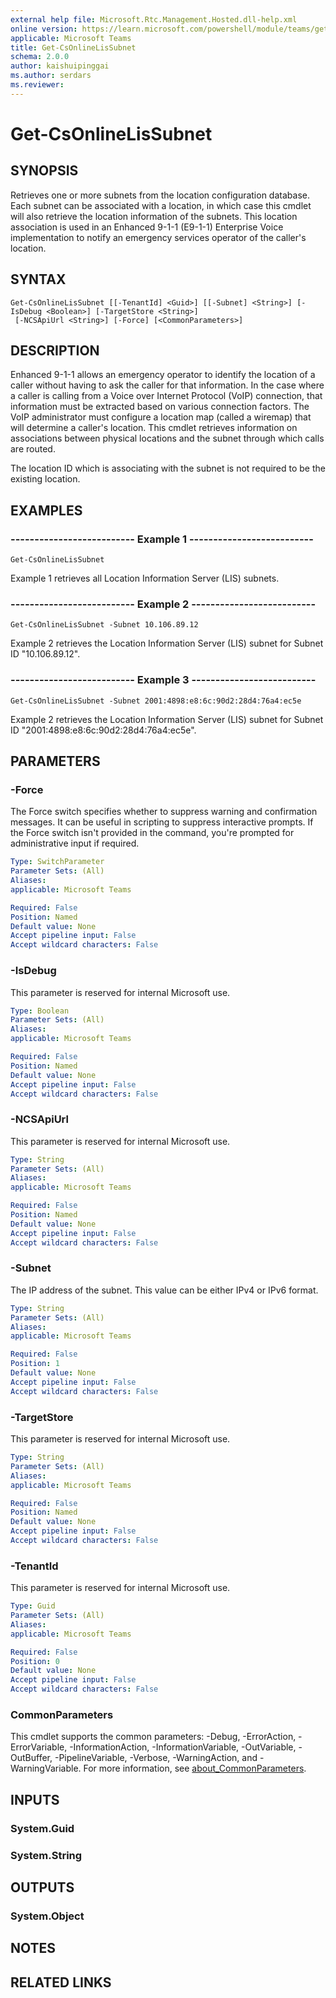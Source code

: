 ```yaml
---
external help file: Microsoft.Rtc.Management.Hosted.dll-help.xml
online version: https://learn.microsoft.com/powershell/module/teams/get-csonlinelissubnet
applicable: Microsoft Teams
title: Get-CsOnlineLisSubnet
schema: 2.0.0
author: kaishuipinggai
ms.author: serdars
ms.reviewer:
---
```


# Get-CsOnlineLisSubnet

## SYNOPSIS
Retrieves one or more subnets from the location configuration database. Each subnet can be associated with a location, in which case this cmdlet will also retrieve the location information of the subnets. This location association is used in an Enhanced 9-1-1 (E9-1-1) Enterprise Voice implementation to notify an emergency services operator of the caller's location.

## SYNTAX

```
Get-CsOnlineLisSubnet [[-TenantId] <Guid>] [[-Subnet] <String>] [-IsDebug <Boolean>] [-TargetStore <String>]
 [-NCSApiUrl <String>] [-Force] [<CommonParameters>]
```

## DESCRIPTION
Enhanced 9-1-1 allows an emergency operator to identify the location of a caller without having to ask the caller for that information. In the case where a caller is calling from a Voice over Internet Protocol (VoIP) connection, that information must be extracted based on various connection factors. The VoIP administrator must configure a location map (called a wiremap) that will determine a caller's location. This cmdlet retrieves information on associations between physical locations and the subnet through which calls are routed.

The location ID which is associating with the subnet is not required to be the existing location.

## EXAMPLES

### -------------------------- Example 1 --------------------------
```
Get-CsOnlineLisSubnet
```

Example 1 retrieves all Location Information Server (LIS) subnets.

### -------------------------- Example 2 --------------------------
```
Get-CsOnlineLisSubnet -Subnet 10.106.89.12
```

Example 2 retrieves the Location Information Server (LIS) subnet for Subnet ID "10.106.89.12".

### -------------------------- Example 3 --------------------------
```
Get-CsOnlineLisSubnet -Subnet 2001:4898:e8:6c:90d2:28d4:76a4:ec5e
```

Example 2 retrieves the Location Information Server (LIS) subnet for Subnet ID "2001:4898:e8:6c:90d2:28d4:76a4:ec5e".

## PARAMETERS

### -Force
The Force switch specifies whether to suppress warning and confirmation messages.
It can be useful in scripting to suppress interactive prompts.
If the Force switch isn't provided in the command, you're prompted for administrative input if required.

```yaml
Type: SwitchParameter
Parameter Sets: (All)
Aliases:
applicable: Microsoft Teams

Required: False
Position: Named
Default value: None
Accept pipeline input: False
Accept wildcard characters: False
```

### -IsDebug
This parameter is reserved for internal Microsoft use.

```yaml
Type: Boolean
Parameter Sets: (All)
Aliases:
applicable: Microsoft Teams

Required: False
Position: Named
Default value: None
Accept pipeline input: False
Accept wildcard characters: False
```

### -NCSApiUrl
This parameter is reserved for internal Microsoft use.

```yaml
Type: String
Parameter Sets: (All)
Aliases:
applicable: Microsoft Teams

Required: False
Position: Named
Default value: None
Accept pipeline input: False
Accept wildcard characters: False
```

### -Subnet
The IP address of the subnet. This value can be either IPv4 or IPv6 format.

```yaml
Type: String
Parameter Sets: (All)
Aliases:
applicable: Microsoft Teams

Required: False
Position: 1
Default value: None
Accept pipeline input: False
Accept wildcard characters: False
```

### -TargetStore
This parameter is reserved for internal Microsoft use.

```yaml
Type: String
Parameter Sets: (All)
Aliases:
applicable: Microsoft Teams

Required: False
Position: Named
Default value: None
Accept pipeline input: False
Accept wildcard characters: False
```

### -TenantId
This parameter is reserved for internal Microsoft use.

```yaml
Type: Guid
Parameter Sets: (All)
Aliases:
applicable: Microsoft Teams

Required: False
Position: 0
Default value: None
Accept pipeline input: False
Accept wildcard characters: False
```

### CommonParameters
This cmdlet supports the common parameters: -Debug, -ErrorAction, -ErrorVariable, -InformationAction, -InformationVariable, -OutVariable, -OutBuffer, -PipelineVariable, -Verbose, -WarningAction, and -WarningVariable. For more information, see [about_CommonParameters](https://go.microsoft.com/fwlink/?LinkID=113216).

## INPUTS

### System.Guid

### System.String

## OUTPUTS

### System.Object

## NOTES

## RELATED LINKS

